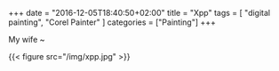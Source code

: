 +++
date = "2016-12-05T18:40:50+02:00"
title = "Xpp"
tags = [ "digital painting", "Corel Painter" ]
categories = ["Painting"]
+++

My wife ~

{{< figure src="/img/xpp.jpg" >}}
